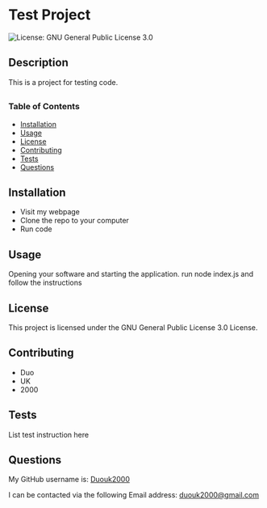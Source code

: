 # Test Project

![License: GNU General Public License 3.0](https://img.shields.io/badge/License-GNU%20General%20Public%20License%203.0-blue)

## Description
This is a project for testing code.

##

### Table of Contents
- [Installation](#installation)
- [Usage](#usage)
- [License](#license)
- [Contributing](#contributing)
- [Tests](#tests)
- [Questions](#questions)

## Installation
- Visit my webpage
- Clone the repo to your computer
- Run code

## Usage
Opening your software and starting the application. run node index.js and follow the instructions

## License
This project is licensed under the GNU General Public License 3.0 License.

## Contributing 
- Duo
- UK
- 2000

## Tests
List test instruction here

## Questions
My GitHub username is: [Duouk2000](https://github.com/Duouk2000)

I can be contacted via the following Email address: [duouk2000@gmail.com](mailto:duouk2000@gmail.com)

